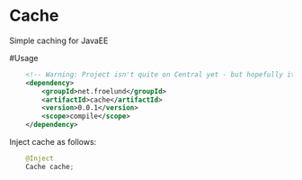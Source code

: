 Cache
=====

Simple caching for JavaEE

#Usage

```xml
    <!-- Warning: Project isn't quite on Central yet - but hopefully it will be soon. -->
    <dependency>
        <groupId>net.froelund</groupId>
        <artifactId>cache</artifactId>
        <version>0.0.1</version>
        <scope>compile</scope>
    </dependency>
```
Inject cache as follows:
```java
    @Inject
    Cache cache;
```